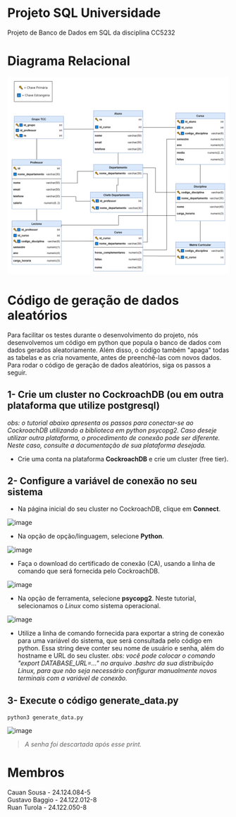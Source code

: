 # Projeto SQL Universidade
Projeto de Banco de Dados em SQL da disciplina CC5232

# Diagrama Relacional
![image](https://github.com/gb-cs-rt/projeto_sql/blob/main/diagrama_relacional.png)

# Código de geração de dados aleatórios
Para facilitar os testes durante o desenvolvimento do projeto, nós desenvolvemos um código em python que popula o banco de dados com dados gerados aleatoriamente. Além disso, o código também "apaga" todas as tabelas e as cria novamente, antes de preenchê-las com novos dados. Para rodar o código de geração de dados aleatórios, siga os passos a seguir.

## 1- Crie um cluster no CockroachDB (ou em outra plataforma que utilize postgresql)
_obs: o tutorial abaixo apresenta os passos para conectar-se ao CockroachDB utilizando a biblioteca em python psycopg2. Caso deseje utilizar outra plataforma, o procedimento de conexão pode ser diferente. Neste caso, consulte a documentação de sua plataforma desejada._

- Crie uma conta na plataforma **CockroachDB** e crie um cluster (free tier).

## 2- Configure a variável de conexão no seu sistema
- Na página inicial do seu cluster no CockroachDB, clique em **Connect**.

![image](https://github.com/gb-cs-rt/projeto_sql/assets/103227067/7cbdf9f2-ecb0-4d01-8036-584ea1122ab3)


- Na opção de opção/linguagem, selecione **Python**.

![image](https://github.com/gb-cs-rt/projeto_sql/assets/103227067/db7ce608-2e1c-4efc-abde-987a4af49be0)


- Faça o download do certificado de conexão (CA), usando a linha de comando que será fornecida pelo CockroachDB.

![image](https://github.com/gb-cs-rt/projeto_sql/assets/103227067/c75f7491-d1d1-45d5-ab56-fe7063b5fd88)


- Na opção de ferramenta, selecione **psycopg2**. Neste tutorial, selecionamos o *Linux* como sistema operacional.

![image](https://github.com/gb-cs-rt/projeto_sql/assets/103227067/be509191-88ce-4aa4-a627-4471c0f83c3f)

- Utilize a linha de comando fornecida para exportar a string de conexão para uma variável do sistema, que será consultada pelo código em python. Essa string deve conter seu nome de usuário e senha, além do hostname e URL do seu cluster.
_obs: você pode colocar o comando "export DATABASE_URL=..." no arquivo .bashrc da sua distribuição Linux, para que não seja necessário configurar manualmente novos terminais com a variável de conexão._

## 3- Execute o código generate_data.py
```
python3 generate_data.py
```

![image](https://github.com/gb-cs-rt/projeto_sql/assets/103227067/22979a97-fcaa-451e-8794-654fcc30ec23)
> _A senha foi descartada após esse print._

# Membros
Cauan Sousa - 24.124.084-5  
Gustavo Baggio - 24.122.012-8  
Ruan Turola - 24.122.050-8  
